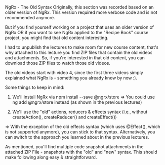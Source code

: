NgRx - The Old Syntax
Originally, this section was recorded based on an older version of NgRx. This version required more verbose code and is not recommended anymore.

But if you find yourself working on a project that uses an older version of NgRx OR if you want to see NgRx applied to the "Recipe Book" course project, you might find that old content interesting.

I had to unpublish the lectures to make room for new course content, that's why attached to this lecture you find ZIP files that contain the old videos and attachments. So, if you're interested in that old content, you can download those ZIP files to watch those old videos.

The old videos start with video 4, since the first three videos simply explained what NgRx is - something you already know by now :).

Some things to keep in mind:

1. We'll install NgRx via npm install --save @ngrx/store => You could use ng add @ngrx/store instead (as shown in the previous lectures)

2. We'll use the "old" actions, reducers & effects syntax (i.e., without createAction(), createReducer() and createEffect())

=> With the exception of the old effects syntax (which uses @Effect(), which is not supported anymore), you can stick to that syntax. Alternatively, you can switch to the approach you learned about in the previous lectures.

As mentioned, you'll find multiple code snapshot attachments in the attached ZIP File - snapshots with the "old" and "new" syntax. This should make following along easy & straightforward.
